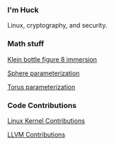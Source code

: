 ### I'm Huck

Linux, cryptography, and security.

### Math stuff

[Klein bottle figure 8 immersion](https://www.shadertoy.com/view/MftSzl)

[Sphere parameterization](https://www.shadertoy.com/view/MftXRl)

[Torus parameterization](https://www.shadertoy.com/view/MctSRl)

### Code Contributions

[Linux Kernel Contributions](https://lore.kernel.org/all/?q=nhuck%40google.com)

[LLVM Contributions](https://github.com/llvm/llvm-project/commits/main?author=nhukc)

<!--
**Nathan-Huckleberry/Nathan-Huckleberry** is a ✨ _special_ ✨ repository because its `README.md` (this file) appears on your GitHub profile.

Here are some ideas to get you started:

- 🔭 I’m currently working on ...
- 🌱 I’m currently learning ...
- 👯 I’m looking to collaborate on ...
- 🤔 I’m looking for help with ...
- 💬 Ask me about ...
- 📫 How to reach me: ...
- 😄 Pronouns: ...
- ⚡ Fun fact: ...
-->
